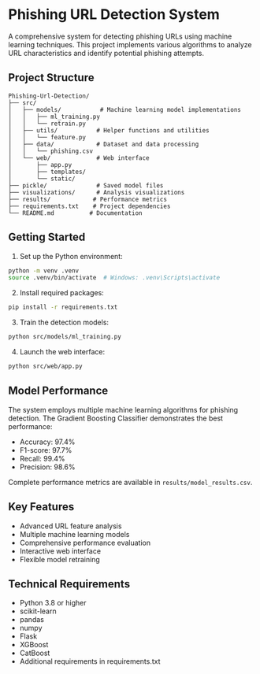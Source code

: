 # Phishing URL Detection System

A comprehensive system for detecting phishing URLs using machine learning techniques. This project implements various algorithms to analyze URL characteristics and identify potential phishing attempts.

## Project Structure

```
Phishing-Url-Detection/
├── src/
│   ├── models/           # Machine learning model implementations
│   │   ├── ml_training.py
│   │   └── retrain.py
│   ├── utils/           # Helper functions and utilities
│   │   └── feature.py
│   ├── data/            # Dataset and data processing
│   │   └── phishing.csv
│   └── web/             # Web interface
│       ├── app.py
│       ├── templates/
│       └── static/
├── pickle/              # Saved model files
├── visualizations/      # Analysis visualizations
├── results/            # Performance metrics
├── requirements.txt    # Project dependencies
└── README.md          # Documentation
```

## Getting Started

1. Set up the Python environment:
```bash
python -m venv .venv
source .venv/bin/activate  # Windows: .venv\Scripts\activate
```

2. Install required packages:
```bash
pip install -r requirements.txt
```

3. Train the detection models:
```bash
python src/models/ml_training.py
```

4. Launch the web interface:
```bash
python src/web/app.py
```

## Model Performance

The system employs multiple machine learning algorithms for phishing detection. The Gradient Boosting Classifier demonstrates the best performance:
- Accuracy: 97.4%
- F1-score: 97.7%
- Recall: 99.4%
- Precision: 98.6%

Complete performance metrics are available in `results/model_results.csv`.

## Key Features

- Advanced URL feature analysis
- Multiple machine learning models
- Comprehensive performance evaluation
- Interactive web interface
- Flexible model retraining

## Technical Requirements

- Python 3.8 or higher
- scikit-learn
- pandas
- numpy
- Flask
- XGBoost
- CatBoost
- Additional requirements in requirements.txt
